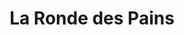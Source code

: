 ---
title: "La Ronde des Pains"
url: /saint-martin-de-seignanx/la-ronde-des-pains/
shop: marchand de journaux
---